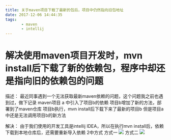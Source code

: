 ```yaml
---
title: 关于maven项目下载了最新的包后，项目中仍然指向旧包地址
date: 2017-12-06 14:44:35
tags:
       - maven
       - intellij
---
```

# 解决使用maven项目开发时，mvn install后下载了新的依赖包，程序中却还是指向旧的依赖包的问题
  
   描述：
   最近同事遇到一个无法获取最新maven依赖的问题，这个问题我之前也遇到过，做下记录
   maven项目 a 中引入了项目b的依赖
   项目b增加了新的方法，部署到了maven仓库
   项目b执行，mvn install后下载下来了最新的项目b
   但是项目a中还是无法调用项目b的新方法
   
   
   解决：
   由于我们使用的开发工具是intellij IDEA，所以在执行mvn install后，依赖下载到本地仓库后，还需要重新导入依赖
   2中方式
   方式一
   ![](area.jpg)
  方式二
  ![](menu.jpg)